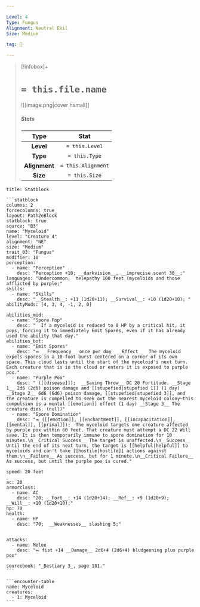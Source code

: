 ```yaml
---

Level: 4
Type: Fungus
Alignment: Neutral Evil
Size: Medium

tag: 👹

---
```


> [!infobox]+
> #  `= this.file.name`
> ![[image.png|cover hsmall]]
> ##### Stats
> Type | Stat |
> :---:|:---:|
> **Level** | `= this.Level` |
> **Type** | `= this.Type` |
> **Alignment** | `= this.Alignment` |
> **Size** | `= this.Size` |



````ad-info
title: Statblock

```statblock
columns: 2
forcecolumns: true
layout: Path2eBlock
statblock: true
source: "B3"
name: "Myceloid"
level: "Creature 4"
alignment: "NE"
size: "Medium"
trait_03: "Fungus"
modifier: 10
perception:
  - name: "Perception"
    desc: "Perception +10; __darkvision__, __imprecise scent 30__;"
languages: "Undercommon;  telepathy 100 feet (myceloids and those afflicted by purple;"
skills:
  - name: "Skills"
    desc: "__Stealth__: +11 (1d20+11); __Survival__: +10 (1d20+10); "
abilityMods: [4, 3, 4, -1, 2, 0]

abilities_mid:
  - name: "Spore Pop"
    desc: "  If a myceloid is reduced to 0 HP by a critical hit, it pops, forcing it to immediately Emit Spores, even if it has already used the ability that day."
abilities_bot:
  - name: "Emit Spores"
    desc: "⬻ __Frequency__ once per day  __Effect__  The myceloid expels spores in a 10-foot burst centered on a corner of its own space. This cloud lasts until the start of the myceloid's next turn. Each creature that is in the cloud or enters it is exposed to purple pox."
  - name: "Purple Pox"
    desc: " ([[disease]]);  __Saving Throw__ DC 20 Fortitude. __Stage 1__ 2d6 (2d6) poison damage and [[stupefied|stupefied 1]] (1 day) __Stage 2__ 6d6 (6d6) poison damage, [[stupefied|stupefied 3]], and the creature is compelled to seek out the nearest myceloid colony—this compulsion is a mental [[emotion]] effect (1 day) __Stage 3__ The creature dies. (null)"
  - name: "Spore Domination"
    desc: "⬺ ([[emotion]], [[enchantment]], [[incapacitation]], [[mental]], [[primal]]);  The myceloid targets one creature affected by purple pox within 60 feet. That creature must attempt a DC 22 Will save. It is then temporarily immune to spore domination for 10 minutes.\n__Critical Success__ The target is unaffected.\n__Success__ Until the end of its next turn, the target is [[helpful|helpful]] to myceloids and can't take [[hostile|hostile]] actions against them.\n__Failure__ As success, but for 1 minute.\n__Critical Failure__ As success, but until the purple pox is cured."

speed: 20 feet

ac: 20
armorclass:
  - name: AC
    desc: "20; __Fort__: +14 (1d20+14); __Ref__: +9 (1d20+9); __Will__: +10 (1d20+10);"
hp: 70
health:
  - name: HP
    desc: "70;  __Weaknesses__ slashing 5;"


attacks:
  - name: Melee
    desc: "⬻ fist +14 __Damage__ 2d6+4 (2d6+4) bludgeoning plus purple pox"

sourcebook: "_Bestiary 3_, page 181."
```

```encounter-table
name: Myceloid
creatures:
  - 1: Myceloid
```

````


